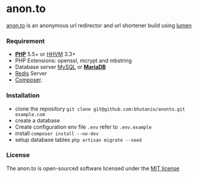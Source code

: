 # anon.to
[anon.to](https://anon.to) is an anonymous url redirector and url shortener build using [lumen](http://lumen.laravel.com)

### Requirement
- [**PHP**](https://php.net) 5.5+ or [HHVM](http://hhvm.com) 3.3+
- PHP Extensions: openssl, mcrypt and mbstring
- Database server [MySQL](https://www.mysql.com) or [**MariaDB**](https://mariadb.org)
- [Redis](http://redis.io) Server
- [Composer](https://getcomposer.org).

### Installation
* clone the repository `git clone git@github.com:bhutanio/anonto.git example.com`
* create a database
* Create configuration env file `.env` refer to `.env.example`
* install `composer install --no-dev`
* setup database tables `php artisan migrate --seed`

### License
The anon.to is open-sourced software licensed under the [MIT license](http://opensource.org/licenses/MIT)

